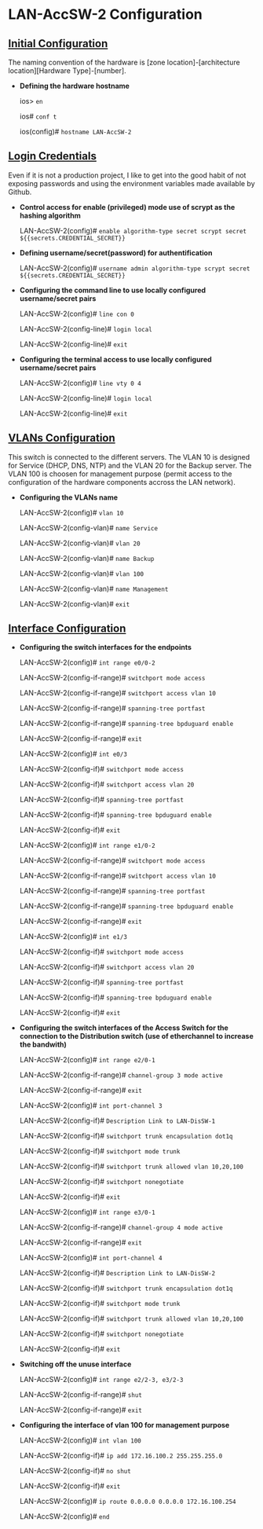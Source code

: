 # LAN-AccSW-2 Configuration

## <ins>Initial Configuration</ins>

The naming convention of the hardware is [zone location]-\[architecture location][Hardware Type]-\[number].

- **Defining the hardware hostname**

    ios> `en`

    ios# `conf t`

    ios(config)# `hostname LAN-AccSW-2`


## <ins>Login Credentials</ins>

Even if it is not a production project, I like to get into the good habit of not exposing passwords and using the environment variables made available by Github.

- **Control access for enable (privileged) mode use of scrypt as the hashing algorithm**

    LAN-AccSW-2(config)# `enable algorithm-type secret scrypt secret ${{secrets.CREDENTIAL_SECRET}}`

- **Defining username/secret(password) for authentification**

    LAN-AccSW-2(config)# `username admin algorithm-type scrypt secret ${{secrets.CREDENTIAL_SECRET}}`

- **Configuring the command line to use locally configured username/secret pairs**

    LAN-AccSW-2(config)# `line con 0`

    LAN-AccSW-2(config-line)# `login local`

    LAN-AccSW-2(config-line)# `exit`

- **Configuring the terminal access to use locally configured username/secret pairs**

    LAN-AccSW-2(config)# `line vty 0 4`

    LAN-AccSW-2(config-line)# `login local`

    LAN-AccSW-2(config-line)# `exit`

## <ins>VLANs Configuration</ins>

This switch is connected to the different servers. The VLAN 10 is designed for Service (DHCP, DNS, NTP) and the VLAN 20 for the Backup server.
The VLAN 100 is choosen for management purpose (permit access to the configuration of the hardware components accross the LAN network).

-  **Configuring the VLANs name**

    LAN-AccSW-2(config)# `vlan 10`

    LAN-AccSW-2(config-vlan)# `name Service`

    LAN-AccSW-2(config-vlan)# `vlan 20`

    LAN-AccSW-2(config-vlan)# `name Backup`

    LAN-AccSW-2(config-vlan)# `vlan 100`

    LAN-AccSW-2(config-vlan)# `name Management`

    LAN-AccSW-2(config-vlan)# `exit`

## <ins>Interface Configuration</ins>

- **Configuring the switch interfaces for the endpoints**

    LAN-AccSW-2(config)# `int range e0/0-2`

    LAN-AccSW-2(config-if-range)# `switchport mode access`

    LAN-AccSW-2(config-if-range)# `switchport access vlan 10`

    LAN-AccSW-2(config-if-range)# `spanning-tree portfast`

    LAN-AccSW-2(config-if-range)# `spanning-tree bpduguard enable`

    LAN-AccSW-2(config-if-range)# `exit`

    LAN-AccSW-2(config)# `int e0/3`

    LAN-AccSW-2(config-if)# `switchport mode access`

    LAN-AccSW-2(config-if)# `switchport access vlan 20`

    LAN-AccSW-2(config-if)# `spanning-tree portfast`

    LAN-AccSW-2(config-if)# `spanning-tree bpduguard enable`

    LAN-AccSW-2(config-if)# `exit`

    LAN-AccSW-2(config)# `int range e1/0-2`

    LAN-AccSW-2(config-if-range)# `switchport mode access`

    LAN-AccSW-2(config-if-range)# `switchport access vlan 10`

    LAN-AccSW-2(config-if-range)# `spanning-tree portfast`

    LAN-AccSW-2(config-if-range)# `spanning-tree bpduguard enable`

    LAN-AccSW-2(config-if-range)# `exit`

    LAN-AccSW-2(config)# `int e1/3`

    LAN-AccSW-2(config-if)# `switchport mode access`

    LAN-AccSW-2(config-if)# `switchport access vlan 20`

    LAN-AccSW-2(config-if)# `spanning-tree portfast`

    LAN-AccSW-2(config-if)# `spanning-tree bpduguard enable`

    LAN-AccSW-2(config-if)# `exit`

- **Configuring the switch interfaces of the Access Switch for the connection to the Distribution switch (use of etherchannel to increase the bandwith)**

    LAN-AccSW-2(config)# `int range e2/0-1`

    LAN-AccSW-2(config-if-range)# `channel-group 3 mode active`

    LAN-AccSW-2(config-if-range)# `exit`

    LAN-AccSW-2(config)# `int port-channel 3`

    LAN-AccSW-2(config-if)# `Description Link to LAN-DisSW-1`

    LAN-AccSW-2(config-if)# `switchport trunk encapsulation dot1q`

    LAN-AccSW-2(config-if)# `switchport mode trunk`

    LAN-AccSW-2(config-if)# `switchport trunk allowed vlan 10,20,100`

    LAN-AccSW-2(config-if)# `switchport nonegotiate`

    LAN-AccSW-2(config-if)# `exit`

    LAN-AccSW-2(config)# `int range e3/0-1`

    LAN-AccSW-2(config-if-range)# `channel-group 4 mode active`

    LAN-AccSW-2(config-if-range)# `exit`

    LAN-AccSW-2(config)# `int port-channel 4`

    LAN-AccSW-2(config-if)# `Description Link to LAN-DisSW-2`

    LAN-AccSW-2(config-if)# `switchport trunk encapsulation dot1q`

    LAN-AccSW-2(config-if)# `switchport mode trunk`

    LAN-AccSW-2(config-if)# `switchport trunk allowed vlan 10,20,100`

    LAN-AccSW-2(config-if)# `switchport nonegotiate`

    LAN-AccSW-2(config-if)# `exit`

- **Switching off the unuse interface**

    LAN-AccSW-2(config)# `int range e2/2-3, e3/2-3`

    LAN-AccSW-2(config-if-range)# `shut`

    LAN-AccSW-2(config-if-range)# `exit`

- **Configuring the interface of vlan 100 for management purpose**

    LAN-AccSW-2(config)# `int vlan 100`

    LAN-AccSW-2(config-if)# `ip add 172.16.100.2 255.255.255.0`

    LAN-AccSW-2(config-if)# `no shut`

    LAN-AccSW-2(config-if)# `exit`

    LAN-AccSW-2(config)# `ip route 0.0.0.0 0.0.0.0 172.16.100.254`

    LAN-AccSW-2(config)# `end`








